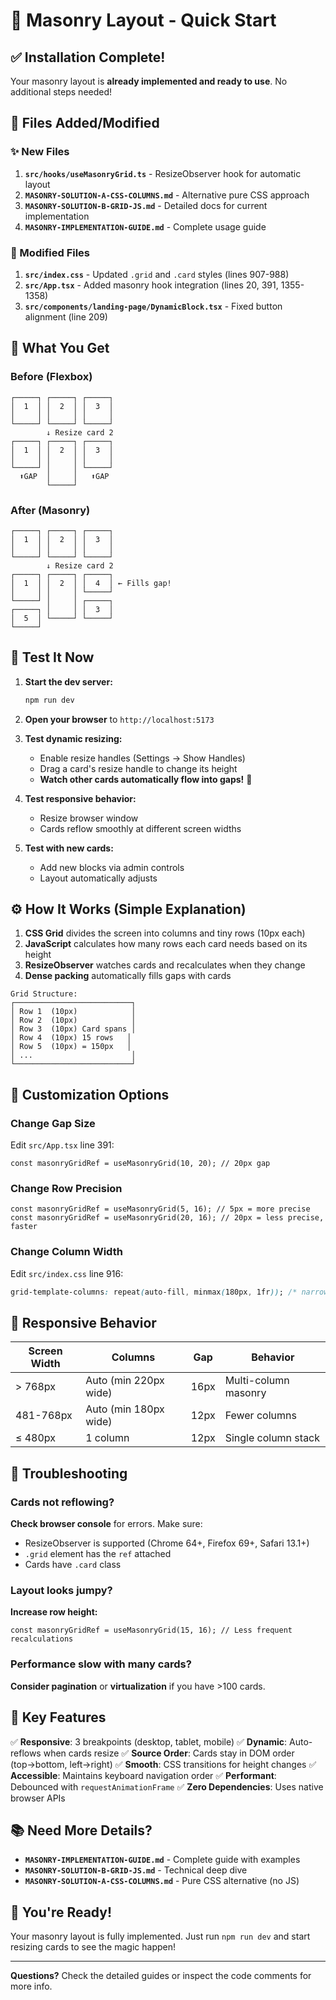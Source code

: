 # 🚀 Masonry Layout - Quick Start

## ✅ Installation Complete!

Your masonry layout is **already implemented and ready to use**. No additional steps needed!

## 📁 Files Added/Modified

### ✨ New Files
1. **`src/hooks/useMasonryGrid.ts`** - ResizeObserver hook for automatic layout
2. **`MASONRY-SOLUTION-A-CSS-COLUMNS.md`** - Alternative pure CSS approach
3. **`MASONRY-SOLUTION-B-GRID-JS.md`** - Detailed docs for current implementation
4. **`MASONRY-IMPLEMENTATION-GUIDE.md`** - Complete usage guide

### 📝 Modified Files
1. **`src/index.css`** - Updated `.grid` and `.card` styles (lines 907-988)
2. **`src/App.tsx`** - Added masonry hook integration (lines 20, 391, 1355-1358)
3. **`src/components/landing-page/DynamicBlock.tsx`** - Fixed button alignment (line 209)

## 🎯 What You Get

### Before (Flexbox)
```
┌─────┐ ┌─────┐ ┌─────┐
│  1  │ │  2  │ │  3  │
│     │ │     │ │     │
└─────┘ └─────┘ └─────┘
        ↓ Resize card 2
┌─────┐ ┌─────┐ ┌─────┐
│  1  │ │  2  │ │  3  │
│     │ │     │ │     │
└─────┘ │     │ └─────┘
  ⬆️GAP  │     │   ⬆️GAP
        └─────┘
```

### After (Masonry)
```
┌─────┐ ┌─────┐ ┌─────┐
│  1  │ │  2  │ │  3  │
│     │ │     │ │     │
└─────┘ └─────┘ └─────┘
        ↓ Resize card 2
┌─────┐ ┌─────┐ ┌─────┐
│  1  │ │  2  │ │  4  │ ← Fills gap!
│     │ │     │ └─────┘
└─────┘ │     │ ┌─────┐
┌─────┐ │     │ │  3  │
│  5  │ └─────┘ └─────┘
└─────┘
```

## 🧪 Test It Now

1. **Start the dev server:**
   ```bash
   npm run dev
   ```

2. **Open your browser** to `http://localhost:5173`

3. **Test dynamic resizing:**
   - Enable resize handles (Settings → Show Handles)
   - Drag a card's resize handle to change its height
   - **Watch other cards automatically flow into gaps!** 🎉

4. **Test responsive behavior:**
   - Resize browser window
   - Cards reflow smoothly at different screen widths

5. **Test with new cards:**
   - Add new blocks via admin controls
   - Layout automatically adjusts

## ⚙️ How It Works (Simple Explanation)

1. **CSS Grid** divides the screen into columns and tiny rows (10px each)
2. **JavaScript** calculates how many rows each card needs based on its height
3. **ResizeObserver** watches cards and recalculates when they change
4. **Dense packing** automatically fills gaps with cards

```
Grid Structure:
┌──────────────────────────┐
│ Row 1  (10px)            │
│ Row 2  (10px)            │
│ Row 3  (10px) Card spans │
│ Row 4  (10px) 15 rows   │
│ Row 5  (10px) = 150px   │
│ ...                      │
└──────────────────────────┘
```

## 🎨 Customization Options

### Change Gap Size
Edit `src/App.tsx` line 391:
```tsx
const masonryGridRef = useMasonryGrid(10, 20); // 20px gap
```

### Change Row Precision
```tsx
const masonryGridRef = useMasonryGrid(5, 16); // 5px = more precise
const masonryGridRef = useMasonryGrid(20, 16); // 20px = less precise, faster
```

### Change Column Width
Edit `src/index.css` line 916:
```css
grid-template-columns: repeat(auto-fill, minmax(180px, 1fr)); /* narrower columns */
```

## 📱 Responsive Behavior

| Screen Width | Columns | Gap | Behavior |
|-------------|---------|-----|----------|
| > 768px | Auto (min 220px wide) | 16px | Multi-column masonry |
| 481-768px | Auto (min 180px wide) | 12px | Fewer columns |
| ≤ 480px | 1 column | 12px | Single column stack |

## 🐛 Troubleshooting

### Cards not reflowing?
**Check browser console** for errors. Make sure:
- ResizeObserver is supported (Chrome 64+, Firefox 69+, Safari 13.1+)
- `.grid` element has the `ref` attached
- Cards have `.card` class

### Layout looks jumpy?
**Increase row height:**
```tsx
const masonryGridRef = useMasonryGrid(15, 16); // Less frequent recalculations
```

### Performance slow with many cards?
**Consider pagination** or **virtualization** if you have >100 cards.

## 🎯 Key Features

✅ **Responsive**: 3 breakpoints (desktop, tablet, mobile)
✅ **Dynamic**: Auto-reflows when cards resize
✅ **Source Order**: Cards stay in DOM order (top→bottom, left→right)
✅ **Smooth**: CSS transitions for height changes
✅ **Accessible**: Maintains keyboard navigation order
✅ **Performant**: Debounced with `requestAnimationFrame`
✅ **Zero Dependencies**: Uses native browser APIs

## 📚 Need More Details?

- **`MASONRY-IMPLEMENTATION-GUIDE.md`** - Complete guide with examples
- **`MASONRY-SOLUTION-B-GRID-JS.md`** - Technical deep dive
- **`MASONRY-SOLUTION-A-CSS-COLUMNS.md`** - Pure CSS alternative (no JS)

## 🎉 You're Ready!

Your masonry layout is fully implemented. Just run `npm run dev` and start resizing cards to see the magic happen!

---

**Questions?** Check the detailed guides or inspect the code comments for more info.
